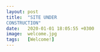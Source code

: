 ```yaml
---
layout: post
title:  "SITE UNDER 
CONSTRUCTION"
date:   2020-01-01 18:05:55 +0300
image:  welcome.jpg
tags:   [Welcome!]
---
```


